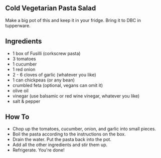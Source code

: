 ## Cold Vegetarian Pasta Salad

Make a big pot of this and keep it in your fridge. Bring it to DBC in tupperware.

## Ingredients

* 1 box of Fusilli (corkscrew pasta)
* 3 tomatoes
* 1 cucumber
* 1 red onion
* 2 - 6 cloves of garlic (whatever you like)
* 1 can chickpeas (or any bean)
* crumbled feta (optional, vegans can omit it)
* olive oil
* vinegar (use balsamic or red wine vinegar, whatever you like)
* salt & pepper

## How To

* Chop up the tomatoes, cucumber, onion, and garlic into small pieces.
* Boil the pasta according to the instructions on the box.
* Drain the water. Put the pasta back into the pot.
* Add all the other ingredients and stir them up.
* Refrigerate. You're done!
